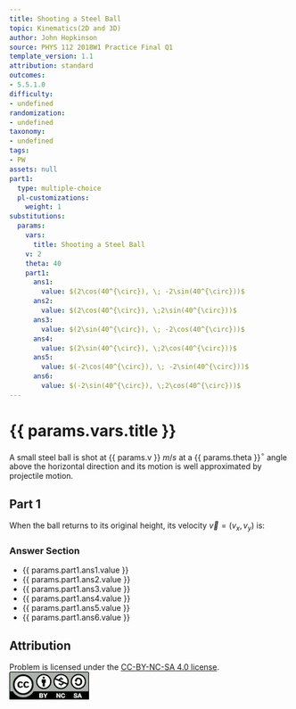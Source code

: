 ```yaml
---
title: Shooting a Steel Ball
topic: Kinematics(2D and 3D)
author: John Hopkinson
source: PHYS 112 2018W1 Practice Final Q1
template_version: 1.1
attribution: standard
outcomes:
- 5.5.1.0
difficulty:
- undefined
randomization:
- undefined
taxonomy:
- undefined
tags:
- PW
assets: null
part1:
  type: multiple-choice
  pl-customizations:
    weight: 1
substitutions:
  params:
    vars:
      title: Shooting a Steel Ball
    v: 2
    theta: 40
    part1:
      ans1:
        value: $(2\cos(40^{\circ}), \; -2\sin(40^{\circ}))$
      ans2:
        value: $(2\cos(40^{\circ}), \;2\sin(40^{\circ}))$
      ans3:
        value: $(2\sin(40^{\circ}), \; -2\cos(40^{\circ}))$
      ans4:
        value: $(2\sin(40^{\circ}), \;2\cos(40^{\circ}))$
      ans5:
        value: $(-2\cos(40^{\circ}), \; -2\sin(40^{\circ}))$
      ans6:
        value: $(-2\sin(40^{\circ}), \;2\cos(40^{\circ}))$
---
```

# {{ params.vars.title }}
A small steel ball is shot at {{ params.v }} $m/s$ at a {{ params.theta }}$^{\circ}$ angle above the horizontal direction and its motion is well approximated by projectile motion.

## Part 1

When the ball returns to its original height, its velocity $\overrightarrow{v} = (v_x, v_y)$ is:

### Answer Section

- {{ params.part1.ans1.value }}
- {{ params.part1.ans2.value }}
- {{ params.part1.ans3.value }}
- {{ params.part1.ans4.value }}
- {{ params.part1.ans5.value }}
- {{ params.part1.ans6.value }}

## Attribution

Problem is licensed under the [CC-BY-NC-SA 4.0 license](https://creativecommons.org/licenses/by-nc-sa/4.0/).<br> ![The Creative Commons 4.0 license requiring attribution-BY, non-commercial-NC, and share-alike-SA license.](https://raw.githubusercontent.com/firasm/bits/master/by-nc-sa.png)
